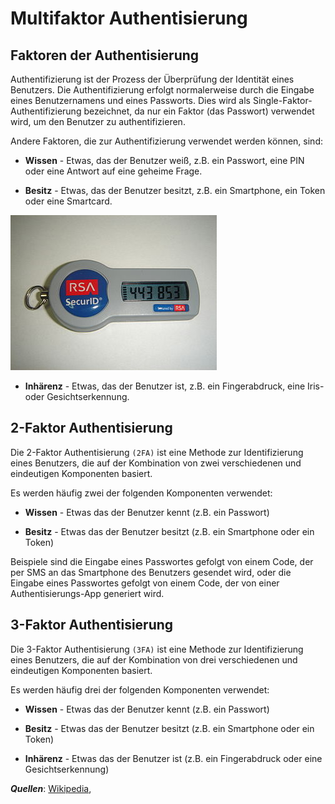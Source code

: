 # Multifaktor Authentisierung

## Faktoren der Authentisierung

Authentifizierung ist der Prozess der Überprüfung der Identität eines Benutzers. Die Authentifizierung erfolgt normalerweise durch die Eingabe eines Benutzernamens und eines Passworts. Dies wird als Single-Faktor-Authentifizierung bezeichnet, da nur ein Faktor (das Passwort) verwendet wird, um den Benutzer zu authentifizieren.

Andere Faktoren, die zur Authentifizierung verwendet werden können, sind:

- **Wissen** - Etwas, das der Benutzer weiß, z.B. ein Passwort, eine PIN oder eine Antwort auf eine geheime Frage.

- **Besitz** - Etwas, das der Benutzer besitzt, z.B. ein Smartphone, ein Token oder eine Smartcard.

![2FA](/x_ressources/token.jpeg)

- **Inhärenz** - Etwas, das der Benutzer ist, z.B. ein Fingerabdruck, eine Iris- oder Gesichtserkennung.

## 2-Faktor Authentisierung

Die 2-Faktor Authentisierung `(2FA)` ist eine Methode zur Identifizierung eines Benutzers, die auf der Kombination von zwei verschiedenen und eindeutigen Komponenten basiert.

Es werden häufig zwei der folgenden Komponenten verwendet:

- **Wissen** - Etwas das der Benutzer kennt (z.B. ein Passwort)

- **Besitz** - Etwas das der Benutzer besitzt (z.B. ein Smartphone oder ein Token)

Beispiele sind die Eingabe eines Passwortes gefolgt von einem Code, der per SMS an das Smartphone des Benutzers gesendet wird, oder die Eingabe eines Passwortes gefolgt von einem Code, der von einer Authentisierungs-App generiert wird.

## 3-Faktor Authentisierung

Die 3-Faktor Authentisierung `(3FA)` ist eine Methode zur Identifizierung eines Benutzers, die auf der Kombination von drei verschiedenen und eindeutigen Komponenten basiert.

Es werden häufig drei der folgenden Komponenten verwendet:

- **Wissen** - Etwas das der Benutzer kennt (z.B. ein Passwort)

- **Besitz** - Etwas das der Benutzer besitzt (z.B. ein Smartphone oder ein Token)

- **Inhärenz** - Etwas das der Benutzer ist (z.B. ein Fingerabdruck oder eine Gesichtserkennung)

***Quellen***: [Wikipedia](https://en.wikipedia.org/wiki/Multi-factor_authentication), 
